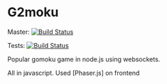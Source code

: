 # G2moku

Master: [![Build Status](https://travis-ci.org/4matic/G2moku.svg?branch=master)](https://travis-ci.org/4matic/G2moku)

Tests: [![Build Status](https://travis-ci.org/4matic/G2moku.svg?branch=tests)](https://travis-ci.org/4matic/G2moku)

Popular gomoku game in node.js using websockets.

All in javascript. Used [Phaser.js] on frontend
